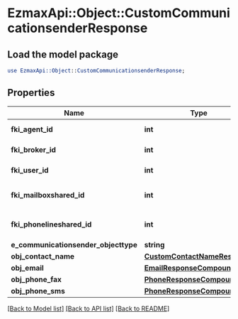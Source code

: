 # EzmaxApi::Object::CustomCommunicationsenderResponse

## Load the model package
```perl
use EzmaxApi::Object::CustomCommunicationsenderResponse;
```

## Properties
Name | Type | Description | Notes
------------ | ------------- | ------------- | -------------
**fki_agent_id** | **int** | The unique ID of the Agent. | [optional] 
**fki_broker_id** | **int** | The unique ID of the Broker. | [optional] 
**fki_user_id** | **int** | The unique ID of the User | [optional] 
**fki_mailboxshared_id** | **int** | The unique ID of the Mailboxshared | [optional] 
**fki_phonelineshared_id** | **int** | The unique ID of the Phonelineshared | [optional] 
**e_communicationsender_objecttype** | **string** |  | 
**obj_contact_name** | [**CustomContactNameResponse**](CustomContactNameResponse.md) |  | 
**obj_email** | [**EmailResponseCompound**](EmailResponseCompound.md) |  | [optional] 
**obj_phone_fax** | [**PhoneResponseCompound**](PhoneResponseCompound.md) |  | [optional] 
**obj_phone_sms** | [**PhoneResponseCompound**](PhoneResponseCompound.md) |  | [optional] 

[[Back to Model list]](../README.md#documentation-for-models) [[Back to API list]](../README.md#documentation-for-api-endpoints) [[Back to README]](../README.md)


